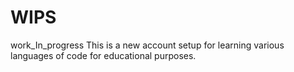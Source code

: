 # WIPS
work_In_progress
This is a new account setup for learning various languages of code for educational purposes. 
